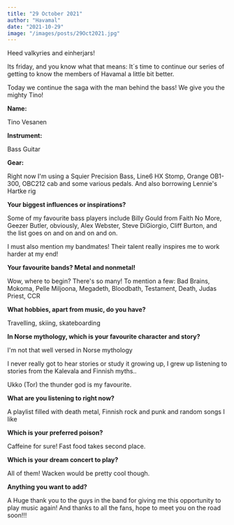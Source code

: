```yaml
---
title: "29 October 2021"
author: "Havamal"
date: "2021-10-29"
image: "/images/posts/29Oct2021.jpg"
---
```


Heed valkyries and einherjars!

Its friday, and you know what that means: It´s time to continue our series of getting to know the members of Havamal a little bit better.

Today we continue the saga with the man behind the bass! We give you the mighty Tino!

**Name:**

Tino Vesanen

**Instrument:**

Bass Guitar

**Gear:**

Right now I'm using a Squier Precision Bass, Line6 HX Stomp, Orange OB1-300, OBC212 cab and some various pedals. And also borrowing Lennie's Hartke rig

**Your biggest influences or inspirations?**

Some of my favourite bass players include Billy Gould from Faith No More, Geezer Butler, obviously, Alex Webster, Steve DiGiorgio, Cliff Burton, and the list goes on and on and on and on.

I must also mention my bandmates! Their talent really inspires me to work harder at my end!

**Your favourite bands? Metal and nonmetal!**

Wow, where to begin? There's so many! To mention a few: Bad Brains, Mokoma, Pelle Miljoona, Megadeth, Bloodbath, Testament, Death, Judas Priest, CCR

**What hobbies, apart from music, do you have?**

Travelling, skiing, skateboarding

**In Norse mythology, which is your favourite character and story?**

I'm not that well versed in Norse mythology

I never really got to hear stories or study it growing up, I grew up listening to stories from the Kalevala and Finnish myths..

Ukko (Tor) the thunder god is my favourite.

**What are you listening to right now?**

A playlist filled with death metal, Finnish rock and punk and random songs I like

**Which is your preferred poison?**

Caffeine for sure! Fast food takes second place.

**Which is your dream concert to play?**

All of them! Wacken would be pretty cool though.

**Anything you want to add?**

A Huge thank you to the guys in the band for giving me this opportunity to play music again! And thanks to all the fans, hope to meet you on the road soon!!!